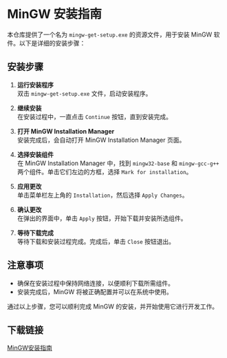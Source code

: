 # MinGW 安装指南

本仓库提供了一个名为 `mingw-get-setup.exe` 的资源文件，用于安装 MinGW 软件。以下是详细的安装步骤：

## 安装步骤

1. **运行安装程序**  
   双击 `mingw-get-setup.exe` 文件，启动安装程序。

2. **继续安装**  
   在安装过程中，一直点击 `Continue` 按钮，直到安装完成。

3. **打开 MinGW Installation Manager**  
   安装完成后，会自动打开 MinGW Installation Manager 页面。

4. **选择安装组件**  
   在 MinGW Installation Manager 中，找到 `mingw32-base` 和 `mingw-gcc-g++` 两个组件。单击它们左边的方框，选择 `Mark for installation`。

5. **应用更改**  
   单击菜单栏左上角的 `Installation`，然后选择 `Apply Changes`。

6. **确认更改**  
   在弹出的界面中，单击 `Apply` 按钮，开始下载并安装所选组件。

7. **等待下载完成**  
   等待下载和安装过程完成。完成后，单击 `Close` 按钮退出。

## 注意事项

- 确保在安装过程中保持网络连接，以便顺利下载所需组件。
- 安装完成后，MinGW 将被正确配置并可以在系统中使用。

通过以上步骤，您可以顺利完成 MinGW 的安装，并开始使用它进行开发工作。

## 下载链接

[MinGW安装指南](https://pan.quark.cn/s/094f1f14b6e0)